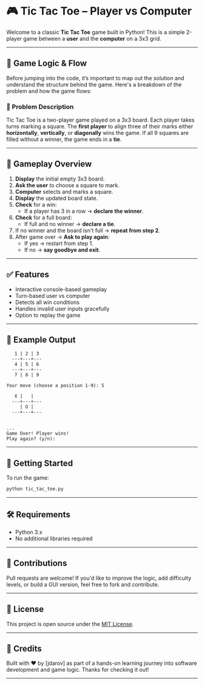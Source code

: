 # 🎮 Tic Tac Toe – Player vs Computer

Welcome to a classic **Tic Tac Toe** game built in Python! This is a simple 2-player game between a **user** and the **computer** on a 3x3 grid.

---

## 🧠 Game Logic & Flow

Before jumping into the code, it’s important to map out the solution and understand the structure behind the game. Here's a breakdown of the problem and how the game flows:

### 📝 Problem Description

Tic Tac Toe is a two-player game played on a 3x3 board. Each player takes turns marking a square. The **first player** to align three of their marks either **horizontally**, **vertically**, or **diagonally** wins the game. If all 9 squares are filled without a winner, the game ends in a **tie**.

---

## 🔄 Gameplay Overview

1. **Display** the initial empty 3x3 board.
2. **Ask the user** to choose a square to mark.
3. **Computer** selects and marks a square.
4. **Display** the updated board state.
5. **Check** for a win:
   - If a player has 3 in a row → **declare the winner**.
6. **Check** for a full board:
   - If full and no winner → **declare a tie**.
7. If no winner and the board isn't full → **repeat from step 2**.
8. After game over → **Ask to play again**:
   - If yes → restart from step 1.
   - If no → **say goodbye and exit**.

---

## ✅ Features

- Interactive console-based gameplay
- Turn-based user vs computer
- Detects all win conditions
- Handles invalid user inputs gracefully
- Option to replay the game

---

## 📸 Example Output

```plaintext
   1 | 2 | 3
  ---+---+---
   4 | 5 | 6
  ---+---+---
   7 | 8 | 9

Your move (choose a position 1-9): 5

   X |   |  
  ---+---+---
     | O |  
  ---+---+---
          

...
Game Over! Player wins!
Play again? (y/n): 
```

---

## 🚀 Getting Started

To run the game:

```bash
python tic_tac_toe.py
```

---

## 🛠️ Requirements

- Python 3.x
- No additional libraries required

---

## 🤝 Contributions

Pull requests are welcome! If you'd like to improve the logic, add difficulty levels, or build a GUI version, feel free to fork and contribute.

---

## 📄 License

This project is open source under the [MIT License](https://opensource.org/licenses/MIT).

---

## 🙌 Credits

Built with ♥ by [jdarov] as part of a hands-on learning journey into software development and game logic. Thanks for checking it out!

---
